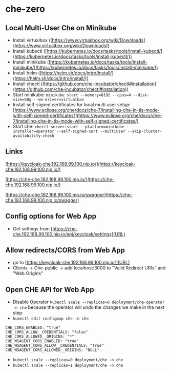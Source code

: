 # che-zero

## Local Multi-User Che on Minikube

* Install virtualbox ([https://www.virtualbox.org/wiki/Downloads](https://www.virtualbox.org/wiki/Downloads))
* Install kubectl ([https://kubernetes.io/docs/tasks/tools/install-kubectl/](https://kubernetes.io/docs/tasks/tools/install-kubectl/))
* Install minikube ([https://kubernetes.io/docs/tasks/tools/install-minikube/](https://kubernetes.io/docs/tasks/tools/install-minikube/))
* Install helm ([https://helm.sh/docs/intro/install/](https://helm.sh/docs/intro/install/))
* Install chectl ([https://github.com/che-incubator/chectl#installation](https://github.com/che-incubator/chectl#installation))
* Start minikube: `minikube start --memory=8192 --cpus=4 --disk-size=50g --vm-driver=virtualbox`
* Install self-signed certificates for local multi user setup: [https://www.eclipse.org/che/docs/che-7/installing-che-in-tls-mode-with-self-signed-certificates/](https://www.eclipse.org/che/docs/che-7/installing-che-in-tls-mode-with-self-signed-certificates/)
* Start che: `chectl server:start --platform=minikube --installer=operator --self-signed-cert --multiuser --skip-cluster-availability-check`

## Links

[https://keycloak-che.192.168.99.100.nip.io/](https://keycloak-che.192.168.99.100.nip.io/)

[https://che-che.192.168.99.100.nip.io/](https://che-che.192.168.99.100.nip.io/)

[https://che-che.192.168.99.100.nip.io/swagger](https://che-che.192.168.99.100.nip.io/swagger)


## Config options for Web App

* Get settings from [https://che-che.192.168.99.100.nip.io/api/keycloak/settings](URL)

## Allow redirects/CORS from Web App

* go to [https://keycloak-che.192.168.99.100.nip.io/](URL)
*  Clients -> Che-public -> add localhost:3000 to "Valid Redirect URIs" and "Web Origins"

## Open CHE API for Web App

* Disable Operator `kubectl scale --replicas=0 deployment/che-operator -n che` because the operator will undo the changes we make in the next step. 
* `kubectl edit configmap che -n che`
```
CHE_CORS_ENABLED: "true"
CHE_CORS_ALLOW__CREDENTIALS: "false"
CHE_CORS_ALLOWED__ORIGINS: "*"
CHE_WSAGENT_CORS_ENABLED: "true"
CHE_WSAGENT_CORS_ALLOW__CREDENTIALS: "true"
CHE_WSAGENT_CORS_ALLOWED__ORIGINS: "NULL"
```
* `kubectl scale --replicas=0 deployment/che -n che`
* `kubectl scale --replicas=1 deployment/che -n che`